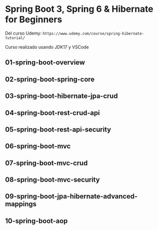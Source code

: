 # Spring Boot 3, Spring 6 & Hibernate for Beginners

Del curso Udemy: `https://www.udemy.com/course/spring-hibernate-tutorial/`

Curso realizado usando JDK17 y VSCode

## 01-spring-boot-overview

## 02-spring-boot-spring-core

## 03-spring-boot-hibernate-jpa-crud

## 04-spring-boot-rest-crud-api

## 05-spring-boot-rest-api-security

## 06-spring-boot-mvc

## 07-spring-boot-mvc-crud

## 08-spring-boot-mvc-security

## 09-spring-boot-jpa-hibernate-advanced-mappings

## 10-spring-boot-aop
